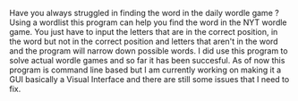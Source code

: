 Have you always struggled in finding the word in the daily wordle game ? Using a wordlist this program can help you find the word in the NYT wordle game. You just have to input the letters that are in the correct position, in the word but not in the correct position and letters that aren't in the word and the program will narrow down possible words. I did use this program to solve actual wordle games and so far it has been succesful. As of now this program is command line based but I am currently working on making it a GUI basically a Visual Interface and there are still some issues that I need to fix. 
